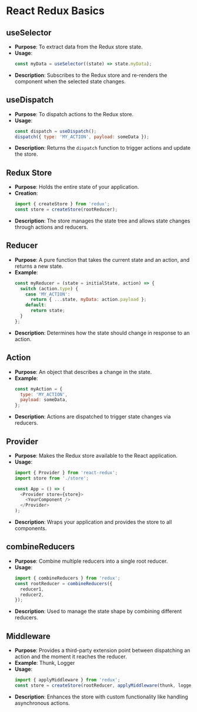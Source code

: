 
# React Redux Basics

## useSelector
- **Purpose**: To extract data from the Redux store state.
- **Usage**: 
  ```javascript
  const myData = useSelector((state) => state.myData);
  ```
- **Description**: Subscribes to the Redux store and re-renders the component when the selected state changes.

## useDispatch
- **Purpose**: To dispatch actions to the Redux store.
- **Usage**:
  ```javascript
  const dispatch = useDispatch();
  dispatch({ type: 'MY_ACTION', payload: someData });
  ```
- **Description**: Returns the `dispatch` function to trigger actions and update the store.

## Redux Store
- **Purpose**: Holds the entire state of your application.
- **Creation**:
  ```javascript
  import { createStore } from 'redux';
  const store = createStore(rootReducer);
  ```
- **Description**: The store manages the state tree and allows state changes through actions and reducers.

## Reducer
- **Purpose**: A pure function that takes the current state and an action, and returns a new state.
- **Example**:
  ```javascript
  const myReducer = (state = initialState, action) => {
    switch (action.type) {
      case 'MY_ACTION':
        return { ...state, myData: action.payload };
      default:
        return state;
    }
  };
  ```
- **Description**: Determines how the state should change in response to an action.

## Action
- **Purpose**: An object that describes a change in the state.
- **Example**:
  ```javascript
  const myAction = {
    type: 'MY_ACTION',
    payload: someData,
  };
  ```
- **Description**: Actions are dispatched to trigger state changes via reducers.

## Provider
- **Purpose**: Makes the Redux store available to the React application.
- **Usage**:
  ```javascript
  import { Provider } from 'react-redux';
  import store from './store';

  const App = () => (
    <Provider store={store}>
      <YourComponent />
    </Provider>
  );
  ```
- **Description**: Wraps your application and provides the store to all components.

## combineReducers
- **Purpose**: Combine multiple reducers into a single root reducer.
- **Usage**:
  ```javascript
  import { combineReducers } from 'redux';
  const rootReducer = combineReducers({
    reducer1,
    reducer2,
  });
  ```
- **Description**: Used to manage the state shape by combining different reducers.

## Middleware
- **Purpose**: Provides a third-party extension point between dispatching an action and the moment it reaches the reducer.
- **Example**: Thunk, Logger
- **Usage**:
  ```javascript
  import { applyMiddleware } from 'redux';
  const store = createStore(rootReducer, applyMiddleware(thunk, logger));
  ```
- **Description**: Enhances the store with custom functionality like handling asynchronous actions.
